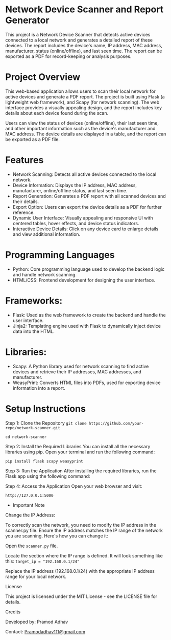 # Network Device Scanner and Report Generator

This project is a Network Device Scanner that detects active devices connected to a local network and generates a detailed report of these devices. The report includes the device's name, IP address, MAC address, manufacturer, status (online/offline), and last seen time. The report can be exported as a PDF for record-keeping or analysis purposes.

# Project Overview
This web-based application allows users to scan their local network for active devices and generate a PDF report. The project is built using Flask (a lightweight web framework), and Scapy (for network scanning). The web interface provides a visually appealing design, and the report includes key details about each device found during the scan.

Users can view the status of devices (online/offline), their last seen time, and other important information such as the device's manufacturer and MAC address. The device details are displayed in a table, and the report can be exported as a PDF file.

# Features
* Network Scanning: Detects all active devices connected to the local network.
* Device Information: Displays the IP address, MAC address, manufacturer, online/offline status, and last seen time.
* Report Generation: Generates a PDF report with all scanned devices and their details.
* Export Option: Users can export the device details as a PDF for further reference.
* Dynamic User Interface: Visually appealing and responsive UI with centered tables, hover effects, and device status indicators.
* Interactive Device Details: Click on any device card to enlarge details and view additional information.

# Programming Languages
* Python: Core programming language used to develop the backend logic and handle network scanning.
* HTML/CSS: Frontend development for designing the user interface.
# Frameworks:
* Flask: Used as the web framework to create the backend and handle the user interface.
* Jinja2: Templating engine used with Flask to dynamically inject device data into the HTML.
# Libraries:
* Scapy: A Python library used for network scanning to find active devices and retrieve their IP addresses, MAC addresses, and manufacturer.
* WeasyPrint: Converts HTML files into PDFs, used for exporting device information into a report.

# Setup Instructions

Step 1: Clone the Repository
```git clone https://github.com/your-repo/network-scanner.git```

```cd network-scanner```

Step 2: Install the Required Libraries
You can install all the necessary libraries using pip. Open your terminal and run the following command:

```pip install flask scapy weasyprint```

Step 3: Run the Application
After installing the required libraries, run the Flask app using the following command:

Step 4: Access the Application
Open your web browser and visit:

```http://127.0.0.1:5000```

* Important Note

Change the IP Address:

To correctly scan the network, you need to modify the IP address in the scanner.py file. Ensure the IP address matches the IP range of the network you are scanning. Here's how you can change it:

Open the ```scanner.py``` file.

Locate the section where the IP range is defined. It will look something like this:
```target_ip = "192.168.0.1/24"```

Replace the IP address (192.168.0.1/24) with the appropriate IP address range for your local network.

License

This project is licensed under the MIT License - see the LICENSE file for details.

Credits

Developed by: Pramod Adhav

Contact: Pramodadhav111@gmail.com
